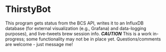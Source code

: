 # ThirstyBot
This program gets status from the BCS API, writes it to an InfluxDB database (for external
visualization (e.g., Grafana) and data-logging purposes), and live-tweets brew session info.  ***CAUTION*** This is a work in-progress; some functionality may not be in place yet. Questions/comments are welcome - just message me!
